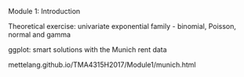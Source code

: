 Module 1: Introduction

Theoretical exercise: univariate exponential family - binomial, Poisson, normal and gamma


ggplot: smart solutions with the Munich rent data

mettelang.github.io/TMA4315H2017/Module1/munich.html

